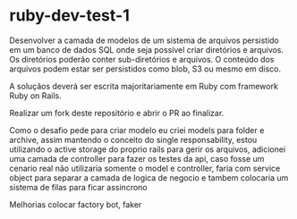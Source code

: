 # ruby-dev-test-1

Desenvolver a camada de modelos de um sistema de arquivos persistido em um banco de dados SQL onde seja possível criar diretórios e arquivos. Os diretórios poderão conter sub-diretórios e arquivos. O conteúdo dos arquivos podem estar ser persistidos como blob, S3 ou mesmo em disco.

A soluçãos deverá ser escrita majoritariamente em Ruby com framework Ruby on Rails.

Realizar um fork deste repositório e abrir o PR ao finalizar.


Como o desafio pede para criar modelo eu criei models para folder e archive, assim mantendo o conceito do single responsability, estou utilizando o active storage do proprio rails para gerir os arquivos, adicionei uma camada de controller para fazer os testes da api, caso fosse um cenario real não utilizaria somente o model e controller, faria com service object para separar a camada de logica de negocio e tambem colocaria um sistema de filas para ficar assincrono

Melhorias colocar factory bot, faker
